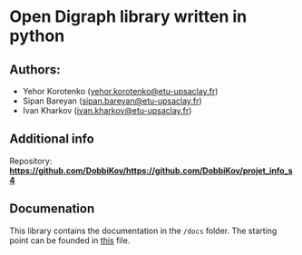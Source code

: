 # Open Digraph library written in python

## Authors:
- Yehor Korotenko (yehor.korotenko@etu-upsaclay.fr)
- Sipan Bareyan (sipan.bareyan@etu-upsaclay.fr)
- Ivan Kharkov (ivan.kharkov@etu-upsaclay.fr)

## Additional info
Repository: **https://github.com/DobbiKov/https://github.com/DobbiKov/projet_info_s4**

## Documenation
This library contains the documentation in the `/docs` folder. The starting point can be founded in [this](./docs/DOC_OVERVIEW.md) file.